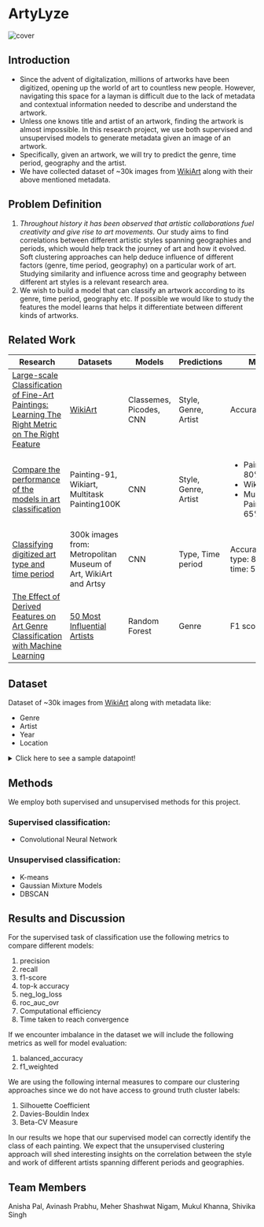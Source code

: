 # ArtyLyze
![cover](https://user-images.githubusercontent.com/30972206/194464894-9d62315c-a117-4bab-8a67-a149fac6448f.jpg)

## Introduction
- Since the advent of digitalization, millions of artworks have been digitized, opening up the world of art to countless new people. However, navigating this space for a layman is difficult due to the lack of metadata and contextual information needed to describe and understand the artwork. 
- Unless one knows title and artist of an artwork, finding the artwork is almost impossible. In this research project, we use both supervised and unsupervised models to generate metadata given an image of an artwork. 
- Specifically, given an artwork, we will try to predict the genre, time period, geography and the artist. 
- We have collected dataset of ~30k images from [WikiArt](wikiart.org) along with their above mentioned metadata.

## Problem Definition
1. *Throughout history it has been observed that artistic collaborations fuel creativity and give rise to art movements.* Our study aims to find correlations between different artistic styles spanning geographies and periods, which would help track the journey of art and how it evolved. Soft clustering approaches can help deduce influence of different factors (genre, time period, geography) on a particular work of art. Studying similarity and influence across time and geography between different art styles is a relevant research area.
2. We wish to build a model that can classify an artwork according to its genre, time period, geography etc. If possible we would like to study the features the model learns that helps it differentiate between different kinds of artworks.


## Related Work 
| Research                                                                                                                                         | Datasets                                                                                        | Models              | Predictions        | Metrics                                                     | Year |
|----------------------------------------------------------------------------------------------------------------------------------------------------|---------------------------------------------------------------------------------------------------|-----------------------|----------------------|---------------------------------------------------------------|---------|
| [Large-scale Classification of Fine-Art Paintings: Learning The Right Metric on The Right Feature](https://arxiv.org/pdf/1505.00855.pdf)             | [WikiArt](https://www.wikiart.org/)                                                                 | Classemes, Picodes, CNN | Style, Genre, Artist   | Accuracy: 63%                                                   | 2015      |
| [Compare the performance of the models in art classification](https://journals.plos.org/plosone/article?id=10.1371/journal.pone.0248414)             | Painting-91, Wikiart, Multitask Painting100K                                                         | CNN                     | Style, Genre, Artist  | <ul> <li>Painting-91: 80% <li>Wikiart: 91% <li>Multitask Painting100K: 65% | 2021      |
| [Classifying digitized art type and time period](https://www.jevinwest.org/papers/Yang2018KDDart.pdf)                                                | 300k images from: Metropolitan Museum of Art, WikiArt and Artsy                                     | CNN                     | Type, Time period     | Accuracy for type: 87%, for time: 57%                           | 2018      |
| [The Effect of Derived Features on Art Genre Classification with Machine Learning](http://www.saujs.sakarya.edu.tr/en/download/article-file/1668894) | [50 Most Influential Artists ](https://www.kaggle.com/datasets/ikarus777/best-artworks-of-all-time) | Random Forest           | Genre            | F1 score: 82%                                                   | 2021      |

## Dataset
Dataset of ~30k images from [WikiArt](wikiart.org) along with metadata like:
- Genre
- Artist
- Year
- Location
  
<details>
<summary>Click here to see a sample datapoint!</summary>
<pre>
{
        "title": "Picador",
        "contentId": 224238,
        "artistContentId": 223667,
        "artistName": "Picasso Pablo",
        "completitionYear": 1900,
        "yearAsString": "1900",
        "width": 810,
        "image": "https://uploads6.wikiart.org/images/pablo-picasso/picador-1900.jpg!Large.jpg",
        "height": 1280,
        "artistUrl": "pablo-picasso",
        "url": "picador-1900",
        "dictionaries": [
            417,
            502
        ],
        "location": null,
        "period": "Early Years",
        "serie": null,
        "genre": "genre painting",
        "material": null,
        "style": "Expressionism",
        "technique": null,
        "sizeX": 13.5,
        "sizeY": 21.0,
        "diameter": null,
        "auction": null,
        "yearOfTrade": null,
        "lastPrice": null,
        "galleryName": "Museum of Montserrat, Barcelona, Spain",
        "tags": "animals, horses, horsemen, hunting-and-racing, bulls, Fiction",
        "description": null
    }
</pre>
</details>
  
## Methods
We employ both supervised and unsupervised methods for this project. 
### Supervised classification:
- Convolutional Neural Network
### Unsupervised classification: 
- K-means 
- Gaussian Mixture Models
- DBSCAN

## Results and Discussion
For the supervised task of classification use the following metrics to compare different models:

1. precision
2. recall
3. f1-score
4. top-k accuracy
5. neg_log_loss
6. roc_auc_ovr
7. Computational efficiency 
8. Time taken to reach convergence 

If we encounter imbalance in the dataset we will include the following metrics as well for model evaluation: 

1. balanced_accuracy
2. f1_weighted 

We are using the following internal measures to compare our clustering approaches since we do not have access to ground truth cluster labels: 

1. Silhouette Coefficient
2. Davies-Bouldin Index
3. Beta-CV Measure 

In our results we hope that our supervised model can correctly identify the class of each painting. We expect that the unsupervised clustering approach will shed interesting insights on the correlation between the style and work of different artists spanning different periods and geographies.

## Team Members
Anisha Pal, Avinash Prabhu, Meher Shashwat Nigam, Mukul Khanna, Shivika Singh

